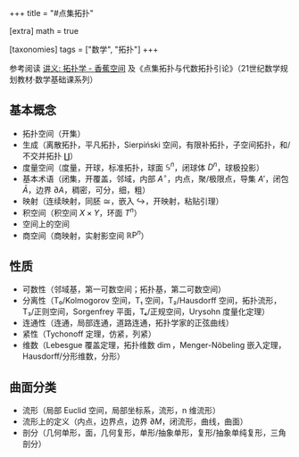 +++
title = "#点集拓扑"

[extra]
math = true

[taxonomies]
tags = ["数学", "拓扑"]
+++

参考阅读 [讲义: 拓扑学 - 香蕉空间](https://www.bananaspace.org/wiki/%E8%AE%B2%E4%B9%89:%E6%8B%93%E6%89%91%E5%AD%A6) 及《点集拓扑与代数拓扑引论》（21世纪数学规划教材·数学基础课系列）

## 基本概念
- 拓扑空间（开集）
- 生成（离散拓扑，平凡拓扑，Sierpiński 空间，有限补拓扑，子空间拓扑，和/不交并拓扑 $\coprod$）
- 度量空间（度量，开球，标准拓扑，球面 $\mathbb{S}^n$，闭球体 $D^n$，球极投影）
- 基本术语（闭集，开覆盖，邻域，内部 $A^{\circ}$，内点，聚/极限点，导集 $A'$，闭包 $\bar{A}$，边界 $\partial A$，稠密，可分，细，粗）
- 映射（连续映射，同胚 $\cong$，嵌入 $\hookrightarrow$，开映射，粘贴引理）
- 积空间（积空间 $X\times Y$，环面 $T^n$）
- 空间上的空间
- 商空间（商映射，实射影空间 $\operatorname{\mathbb{R}P}^n$）

## 性质
- 可数性（邻域基，第一可数空间；拓扑基，第二可数空间）
- 分离性（T₀/Kolmogorov 空间，T₁ 空间，T₂/Hausdorff 空间，拓扑流形，T₃/正则空间，Sorgenfrey 平面，T₄/正规空间，Urysohn 度量化定理）
- 连通性（连通，局部连通，道路连通，拓扑学家的正弦曲线）
- 紧性（Tychonoff 定理，仿紧，列紧）
- 维数（Lebesgue 覆盖定理，拓扑维数 $\dim$，Menger-Nöbeling 嵌入定理，Hausdorff/分形维数，分形）

## 曲面分类
- 流形（局部 Euclid 空间，局部坐标系，流形，n 维流形）
- 流形上的定义（内点，边界点，边界 $\partial M$，闭流形，曲线，曲面）
- 剖分（几何单形，面，几何复形，单形/抽象单形，复形/抽象单纯复形，三角剖分）
